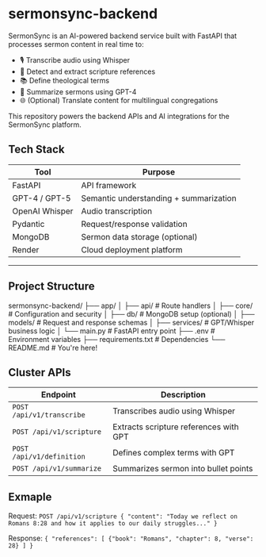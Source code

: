 # sermonsync-backend
SermonSync is an AI-powered backend service built with FastAPI that processes sermon content in real time to:

- 🎙️ Transcribe audio using Whisper
- 📜 Detect and extract scripture references
- 📚 Define theological terms
- 📝 Summarize sermons using GPT-4
- 🌐 (Optional) Translate content for multilingual congregations

This repository powers the backend APIs and AI integrations for the SermonSync platform.

## Tech Stack

| Tool       | Purpose                               |
|------------|----------------------------------------|
| FastAPI    | API framework                          |
| GPT-4 / GPT-5 | Semantic understanding + summarization |
| OpenAI Whisper | Audio transcription                |
| Pydantic   | Request/response validation            |
| MongoDB    | Sermon data storage (optional)         |
| Render     | Cloud deployment platform              |

---

## Project Structure
sermonsync-backend/
├── app/
│ ├── api/ # Route handlers
│ ├── core/ # Configuration and security
│ ├── db/ # MongoDB setup (optional)
│ ├── models/ # Request and response schemas
│ ├── services/ # GPT/Whisper business logic
│ └── main.py # FastAPI entry point
├── .env # Environment variables
├── requirements.txt # Dependencies
└── README.md # You're here!

## Cluster APIs

| Endpoint                  | Description                            |
| ------------------------- | -------------------------------------- |
| `POST /api/v1/transcribe` | Transcribes audio using Whisper        |
| `POST /api/v1/scripture`  | Extracts scripture references with GPT |
| `POST /api/v1/definition` | Defines complex terms with GPT         |
| `POST /api/v1/summarize`  | Summarizes sermon into bullet points   |

## Exmaple
Request:
``POST /api/v1/scripture
{
  "content": "Today we reflect on Romans 8:28 and how it applies to our daily struggles..."
}``

Response:
``
{
  "references": [
    {"book": "Romans", "chapter": 8, "verse": 28}
  ]
}
``


